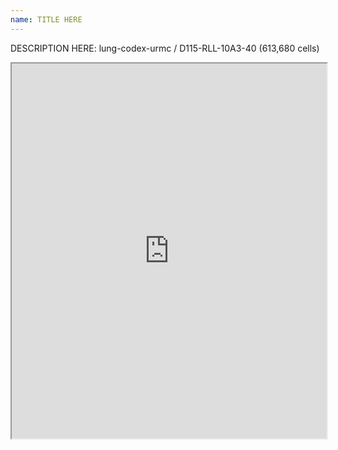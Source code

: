 ```yaml
---
name: TITLE HERE
---
```

  
DESCRIPTION HERE: lung-codex-urmc / D115-RLL-10A3-40 (613,680 cells)


<iframe src="https://cns-iu.github.io/hra-construction-usage-supporting-information/visualizations/D115.html" width="100%" height="600px"></iframe>